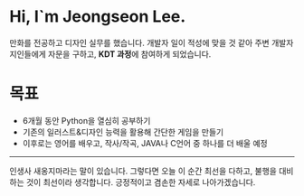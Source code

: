 
# Hi, I`m Jeongseon Lee.
만화를 전공하고 디자인 실무를 했습니다. 개발자 일이 적성에 맞을 것 같아 주변 개발자 지인들에게 자문을 구하고, **KDT 과정**에 참여하게 되었습니다. 

# 목표
- 6개월 동안 Python을 열심히 공부하기
- 기존의 일러스트&디자인 능력을 활용해 간단한 게임을 만들기
- 이후로는 영어를 배우고, 작사/작곡, JAVA나 C언어 중 하나를 더 배울 예정
***
인생사 새옹지마라는 말이 있습니다. 그렇다면 오늘 이 순간 최선을 다하고, 불행을 대비하는 것이 최선이라 생각합니다. 긍정적이고 겸손한 자세로 나아가겠습니다. 
